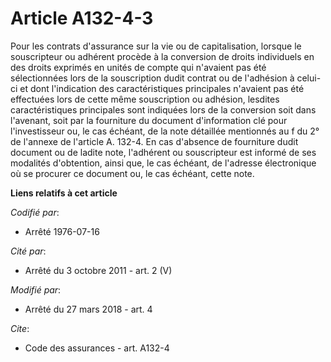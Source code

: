 # Article A132-4-3

Pour les contrats d'assurance sur la vie ou de capitalisation, lorsque le souscripteur ou adhérent procède à la conversion de
droits individuels en des droits exprimés en unités de compte qui n'avaient pas été sélectionnées lors de la souscription
dudit contrat ou de l'adhésion à celui-ci et dont l'indication des caractéristiques principales n'avaient pas été effectuées
lors de cette même souscription ou adhésion, lesdites caractéristiques principales sont indiquées lors de la conversion soit
dans l'avenant, soit par la fourniture du document d'information clé pour l'investisseur ou, le cas échéant, de la note
détaillée mentionnés au f du 2° de l'annexe de l'article A. 132-4. En cas d'absence de fourniture dudit document ou de ladite
note, l'adhérent ou souscripteur est informé de ses modalités d'obtention, ainsi que, le cas échéant, de l'adresse
électronique où se procurer ce document ou, le cas échéant, cette note.

**Liens relatifs à cet article**

_Codifié par_:

  - Arrêté 1976-07-16

_Cité par_:

  - Arrêté du 3 octobre 2011 - art. 2 (V)

_Modifié par_:

  - Arrêté du 27 mars 2018 - art. 4

_Cite_:

  - Code des assurances - art. A132-4
